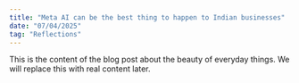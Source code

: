 ```yaml
---
title: "Meta AI can be the best thing to happen to Indian businesses"
date: "07/04/2025"
tag: "Reflections"
---
```


This is the content of the blog post about the beauty of everyday things. We will replace this with real content later. 